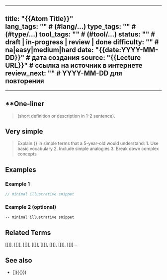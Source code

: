 

---
title: "{{Atom Title}}"  
lang_tags: ""                                      # (#lang/...)
type_tags: ""                                      # (#type/...)
tool_tags: ""                                          # (#tool/...)
status: ""                                         # draft | in-progress | review | done
difficulty: ""                                     # na|easy|medium|hard
date: "{{date:YYYY-MM-DD}}"                        # дата создания
source: "{{Lecture URL}}"                          # ссылка на источник в интернете
review_next: ""                                    # YYYY-MM-DD для повторения 
---

---
## **One-liner

> (short definition or description in 1-2 sentence). 

## Very simple

> Explain {} in simple terms that a 5-year-old would understand:
    1. Use basic vocabulary
    2. Include simple analogies
    3. Break down complex concepts

## Examples

### Example 1
```c
// minimal illustrative snippet
````

### **Example 2 (optional)**

```
-- minimal illustrative snippet
```

##  Related Terms
<!-- Ссылки все термины, которые похожи на этот. БЕЗ **** звездочек. не используй жирный шрифт здесь -->

[[]], [[]], [[]], [[]], [[]], [[]], [[]], [[]]...

  

## See also

<!-- Ссылки на более глубокие материалы: лекции, внешние статьи, стандарты из интернета -->
- \[\]({{}})           
